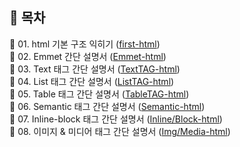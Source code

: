 ## 🤖 목차
📃 01. html 기본 구조 익히기 ([first-html](https://github.com/hyedi3x/html-css/blob/main/html/01.Basic-html/README.md)) <br>
📃 02. Emmet 간단 설명서 ([Emmet-html](https://github.com/hyedi3x/html-css/blob/main/html/02.Emmet/README.md)) <br>
📃 03. Text 태그 간단 설명서 ([TextTAG-html](https://github.com/hyedi3x/html-css/blob/main/html/03.Text-tag/README.md)) <br>
📃 04. List 태그 간단 설명서 ([ListTAG-html](https://github.com/hyedi3x/html-css/blob/main/html/04.List-tag/README.md)) <br>
📃 05. Table 태그 간단 설명서 ([TableTAG-html](https://github.com/hyedi3x/html-css/blob/main/html/05.Table-tag/README.md)) <br>
📃 06. Semantic 태그 간단 설명서 ([Semantic-html](https://github.com/hyedi3x/html-css/blob/main/html/06.Semantic-tag/README.md)) <br>
📃 07. Inline-block 태그 간단 설명서 ([Inline/Block-html](https://github.com/hyedi3x/html-css/blob/main/html/07.Inline-Block/README.md)) <br>
📃 08. 이미지 & 미디어 태그 간단 설명서 ([Img/Media-html](https://github.com/hyedi3x/html-css/blob/main/html/08.Img-Media/README.md)) <br>